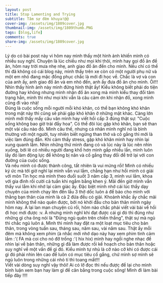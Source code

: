 ```yaml
---
layout: post
title: Stop Lamenting and Trying
subtitle: Tâm sự đêm khuya!@@
cover-img: /assets/img/1809cover.jpg
thumbnail-img: /assets/img/1809thumb.PNG
tags: [blog,life]
comments: true
share-img: /assets/img/1809cover.jpg
---
```

Lý do có bài post này vì hôm nay mình thấy một hình ảnh khiến mình có nhiều suy nghĩ. Chuyện là lúc chiều như mọi khi thôi, mình hay gọi đồ ăn để ăn, hôm nay trời mưa nhẹ nhẹ, anh giao đồ ăn đến cho mình. Nếu chỉ có thế thì đã không có cái blog này, mình thấy trên xe còn có một người phụ nữ và một em nhỏ đang mặc đồng phục chắc là mới đi học về. Chắc là vợ và con của anh ấy, anh giao đồ ăn và em nhỏ đến, anh ấy đưa đồ ăn cho mình. Ôi!!! Nhìn thấy hình ảnh này mình đứng hình thật ấy! Kiểu không biết phải do tiện đường hay không nhưng mình nhận đồ ăn xong mà mình kiểu thay đổi tâm trạng hẳn, mình thì như mọi khi vẫn là câu cảm ơn khi nhận đồ, xong mình cũng đi vào nhà!<br>
Đúng là cuộc sống mỗi người mỗi khó khăn, có thể bạn không khó khăn trong mặt này thì cũng sẽ phải gặp khó khăn ở những mặt khác. Càng lớn mình mới thấy mấy câu văn mình hay viết hồi cấp 3 đúng thật sự: "Cuộc sống không bao giờ trải đầy hoa". Có thể đôi lúc gặp khó khăn, bạn sẽ than một vài câu nào đó. Mình câu thế, nhưng cá nhân mình nghĩ nó là bình thường với một người, tuy nhiên biết ngừng than thở và cố gắng thì mới là việc làm đúng đắn. Khi cảm thấy stress, gặp khó khăn mình hay nhìn lại xung quanh lắm. Nhìn những thứ mình đang có và lúc này là lúc nên nhìn xuống, bởi lẽ có nhiều người đang khổ hơn mình gấp nhiều lần, mình luôn lấy đó làm động lực để không bị nãn và cố gắng thay đổi để trở lại với con đường của cuộc sống.<br>
Và nếu mình có được thành công, tất nhiên là vui mừng rồi! Mình có nhiều ký ức mà tới giờ nghĩ lại mình vẫn vui lắm, chẳng hạn như hồi mình có giải với môn Tin học mà mình theo đuổi suốt 3 năm cấp 3, mình vui lắm, khoa với gia đình rồi cười cả tuần khi ngắm bằng khen ý. Mãi đến giờ mình vẫn thấy vui lắm khi nhớ lại cảm giác ấy. Đặc biệt mình nhớ cái lúc thầy dạy chuyên của mình chạy lên đến lầu 3 thở dốc luôn á để báo cho mình với thằng bạn thân của mình là cả 2 đứa đều có giải. Khoảnh khắc ấy chắc mãi mình không thể nào quên được, bởi nó khởi đầu cho bản thân mình ngày hôm nay. À lại lan man chuyện cũ rồi, hôm nào chắc phải viết vài bài về hồi đi học mới được :v. À nhưng mình nghĩ khi đạt được cái gì đó thì đúng như những gì cha ông nói là "Đừng ngủ quên trên chiến thắng", thật sự mà ngủ thì chắc ngủ luôn á. Mình thì mình hay đặt ra một loạt mục tiêu cho bản thân, trong vòng tuần sau, tháng sau, năm sau, vài năm sau. Thật ấy mỗi đêm mà không xem phim (à nhắc mới nhớ dạo này hay xem phim tình cảm lắm :'( FA mà coi cho nó đỡ trống :'( hix hix) mình hay ngồi nghe nhạc để nhìn lại về bản thân, những gì đã làm được rồi kế hoạch cho bản thân hoặc suy nghĩ về một vấn đề gì đó. Kiểu mình tự nhủ là cỡ nào cỡ khi có được cái gì đó phải nhìn lên cao để luôn có mục tiêu cố gắng, chứ mình sợ mình sẽ ngủ luôn trong những cái nhỏ tí thì toang mất!!!<br>
Viết vài dòng suy nghĩ vậy thôi! Ai có lỡ đọc thì nếu được để lại cho mình bình luận xem bạn hay làm gì để cân bằng trong cuộc sống! Mình đi làm bài tiếp đây !!!!
